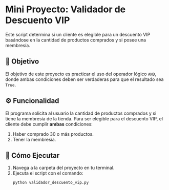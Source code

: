 # Mini Proyecto: Validador de Descuento VIP

Este script determina si un cliente es elegible para un descuento VIP basándose en la cantidad de productos comprados y si posee una membresía.

## 🎯 Objetivo

El objetivo de este proyecto es practicar el uso del operador lógico `AND`, donde ambas condiciones deben ser verdaderas para que el resultado sea `True`.

## ⚙️ Funcionalidad

El programa solicita al usuario la cantidad de productos comprados y si tiene la membresía de la tienda. Para ser elegible para el descuento VIP, el cliente debe cumplir **ambas** condiciones:
1.  Haber comprado 30 o más productos.
2.  Tener la membresía.

## 🚀 Cómo Ejecutar

1.  Navega a la carpeta del proyecto en tu terminal.
2.  Ejecuta el script con el comando:
    ```bash
    python validador_descuento_vip.py
    ```